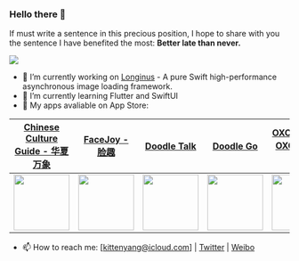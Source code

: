 ### Hello there 👋
If must write a sentence in this precious position, I hope to share with you the sentence I have benefited the most: **Better late than never.**

<img src="https://github-readme-stats.vercel.app/api?username=kittenyang&show_icons=true&icon_color=CE1D2D&text_color=718096&bg_color=ffffff&count_private=true" />


- 🔭  I’m currently working on [Longinus](https://github.com/KittenYang/Longinus) - A pure Swift high-performance asynchronous image loading framework.
- 🌱  I’m currently learning Flutter and SwiftUI
- 🎊  My apps avaliable on App Store: 


[Chinese Culture Guide - 华夏万象](https://apps.apple.com/cn/app/%E5%8D%8E%E5%A4%8F%E4%B8%87%E8%B1%A1-%E9%A2%86%E7%95%A5%E7%A5%9E%E5%B7%9E%E5%A4%A7%E5%9C%B0/id1471797248) |  [FaceJoy - 脸趣](https://apps.apple.com/cn/app/facejoy-%E8%84%B8%E8%B6%A3/id1494657835?ign-mpt=uo%3D4) | [Doodle Talk](https://apps.apple.com/cn/app/%E6%B6%82%E9%B8%A6-talk/id1482627821) | [Doodle Go](https://apps.apple.com/cn/app/%E6%B6%82%E9%B8%A6-go/id1477843020) | [OXO Battle - OXO 双人对决](https://apps.apple.com/cn/app/oxo-%E5%8F%8C%E4%BA%BA%E5%AF%B9%E5%86%B3/id1482602531)
:-------------------------:|:-------------------------:|:-------------------------:|:-------------------------:|:-------------------------:
<img src="https://apps.kittenyang.com/images/thumbnail/app_icon_oneyear.png" width="100" height="100"/>  |  <img src="https://apps.kittenyang.com/images/thumbnail/app_icon_faecjoy.png" width="100" height="100"/> | <img src="https://apps.kittenyang.com/images/thumbnail/app_icon_doodle_talk.png" width="100" height="100"/> | <img src="https://apps.kittenyang.com/images/thumbnail/app_icon_doodle_go.png" width="100" height="100"/> | <img src="https://apps.kittenyang.com/images/thumbnail/app-icon_oxo-battle.png" width="100" height="100"/>


- 📫  How to reach me: [kittenyang@icloud.com] | [Twitter](https://twitter.com/KittenYang) | [Weibo](https://weibo.com/710312327)
